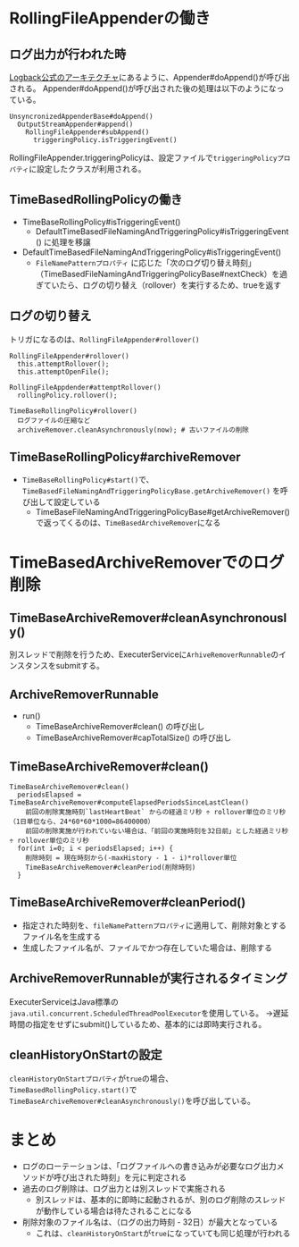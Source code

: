 # RollingFileAppenderの働き
## ログ出力が行われた時

[Logback公式のアーキテクチャ](http://logback.qos.ch/manual/architecture_ja.html)にあるように、Appender#doAppend()が呼び出される。
Appender#doAppend()が呼び出された後の処理は以下のようになっている。

    UnsyncronizedAppenderBase#doAppend()
      OutputStreamAppender#append()
        RollingFileAppender#subAppend()
          triggeringPolicy.isTriggeringEvent()

RollingFileAppender.triggeringPolicyは、設定ファイルで`triggeringPolicyプロパティ`に設定したクラスが利用される。

## TimeBasedRollingPolicyの働き

- TimeBaseRollingPolicy#isTriggeringEvent()
    - DefaultTimeBasedFileNamingAndTriggeringPolicy#isTriggeringEvent() に処理を移譲
- DefaultTimeBasedFileNamingAndTriggeringPolicy#isTriggeringEvent()
    - `FileNamePatternプロパティ` に応じた「次のログ切り替え時刻」（TimeBasedFileNamingAndTriggeringPolicyBase#nextCheck）を過ぎていたら、ログの切り替え（rollover）を実行するため、trueを返す

## ログの切り替え

トリガになるのは、`RollingFileAppender#rollover()`

    RollingFileAppender#rollover()
      this.attemptRollover();
      this.attemptOpenFile();
    
    RollingFileAppdender#attemptRollover()
      rollingPolicy.rollover();
      
    TimeBaseRollingPolicy#rollover()
      ログファイルの圧縮など
      archiveRemover.cleanAsynchronously(now); # 古いファイルの削除

## TimeBaseRollingPolicy#archiveRemover
- `TimeBaseRollingPolicy#start()`で、`TimeBasedFileNamingAndTriggeringPolicyBase.getArchiveRemover()` を呼び出して設定している
    - TimeBaseFileNamingAndTriggeringPolicyBase#getArchiveRemover()で返ってくるのは、`TimeBasedArchiveRemover`になる

# TimeBasedArchiveRemoverでのログ削除

## TimeBaseArchiveRemover#cleanAsynchronously()
別スレッドで削除を行うため、ExecuterServiceに`ArhiveRemoverRunnable`のインスタンスをsubmitする。

## ArchiveRemoverRunnable
- run()
    - TimeBaseArchiveRemover#clean() の呼び出し
    - TimeBaseArchiveRemover#capTotalSize() の呼び出し

## TimeBaseArchiveRemover#clean()
    TimeBaseArchiveRemover#clean()
      periodsElapsed = TimeBaseArchiveRemover#computeElapsedPeriodsSinceLastClean()
        前回の削除実施時刻`lastHeartBeat` からの経過ミリ秒 ÷ rollover単位のミリ秒（1日単位なら、24*60*60*1000=86400000）
        前回の削除実施が行われていない場合は、「前回の実施時刻を32日前」とした経過ミリ秒 ÷ rollover単位のミリ秒
      for(int i=0; i < periodsElapsed; i++) {
        削除時刻 = 現在時刻から(-maxHistory - 1 - i)*rollover単位
        TimeBaseArchiveRemover#cleanPeriod(削除時刻)
      }
      
## TimeBaseArchiveRemover#cleanPeriod()
- 指定された時刻を、`fileNamePatternプロパティ`に適用して、削除対象とするファイル名を生成する
- 生成したファイル名が、ファイルでかつ存在していた場合は、削除する


## ArchiveRemoverRunnableが実行されるタイミング
ExecuterServiceはJava標準の`java.util.concurrent.ScheduledThreadPoolExecutor`を使用している。
→遅延時間の指定をせずにsubmit()しているため、基本的には即時実行される。

## cleanHistoryOnStartの設定
`cleanHistoryOnStartプロパティ`が`true`の場合、`TimeBasedRollingPolicy.start()`で`TimeBaseArchiveRemover#cleanAsynchronously()`を呼び出している。


# まとめ
- ログのローテーションは、「ログファイルへの書き込みが必要なログ出力メソッドが呼び出された時刻」を元に判定される
- 過去のログ削除は、ログ出力とは別スレッドで実施される
  - 別スレッドは、基本的に即時に起動されるが、別のログ削除のスレッドが動作している場合は待たされることになる
- 削除対象のファイル名は、（ログの出力時刻 - 32日）が最大となっている
  - これは、`cleanHistoryOnStart`が`true`になっていても同じ処理が行われる
  
